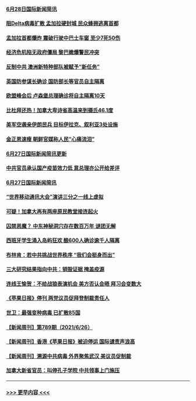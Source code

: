 #### [6月28日国际新闻简讯](../pages/prog202/a103152868.md?t=06282101) 
#### [阻Delta病毒扩散 孟加拉硬封城 民众蜂拥逃离首都](../pages/prog202/a103152819.md?t=06282101) 
#### [孟加拉首都爆炸 震破行驶中巴士车窗 至少7死50伤](../pages/prog202/a103152803.md?t=06282101) 
#### [经济危机陷无政府僵局 黎巴嫩爆警民冲突](../pages/prog202/a103152770.md?t=06282101) 
#### [反制中共 澳洲新特种部队被赋予“新任务”](../pages/prog202/a103152781.md?t=06282101) 
#### [英国防参谋长确诊 国防部长等官员自主隔离](../pages/prog202/a103152777.md?t=06282101) 
#### [欧盟峰会后 卢森堡总理确诊将自主隔离10天](../pages/prog202/a103152749.md?t=06282101) 
#### [比杜拜还热！加拿大卑诗省高温来到摄氏46.1度](../pages/prog202/a103152741.md?t=06282101) 
#### [美军空袭亲伊朗民兵 目标伊拉克、叙利亚3处设施](../pages/prog202/a103152722.md?t=06282101) 
#### [金正恩速瘦 朝鲜官媒称人民“心痛流泪”](../pages/prog202/a103152583.md?t=06282101) 
#### [6月27日国际新闻简讯更新](../pages/prog202/a103152608.md?t=06282101) 
#### [中共官员承认国产疫苗效力低 意总理亦公开给差评](../pages/prog202/a103152582.md?t=06282101) 
#### [6月27日国际新闻简讯](../pages/prog202/a103152489.md?t=06282101) 
#### [“世界移动通讯大会”演讲三分之一线上虚拟](../pages/prog202/a103152464.md?t=06282101) 
#### [可疑！加拿大再有两座原民教堂接连起火](../pages/prog202/a103152453.md?t=06282101) 
#### [囚禁恶魔？ 中东神秘洞穴存在数百万年 谜团无解](../pages/prog202/a103152434.md?t=06282101) 
#### [西班牙学生涌入岛屿狂欢 酿600人确诊逾千人隔离](../pages/prog202/a103152396.md?t=06282101) 
#### [布林肯：若中共挑战世界秩序 “我们会挺身而出”](../pages/prog202/a103152388.md?t=06282101) 
#### [三大研究结果指向中共：销毁证据 掩盖疫源](../pages/prog202/a103152337.md?t=06282101) 
#### [连线王愉贺：不给战狼表演机会 美方否认会晤 拜习会变数大](../pages/prog202/a103151624.md?t=06282101) 
#### [《苹果日报》停刊 两党议员促拜登制裁责任人](../pages/prog202/a103151511.md?t=06282101) 
#### [世卫：最强变种病毒 已扩散85国](../pages/prog202/a103152296.md?t=06282101) 
#### [【新闻周刊】第789期（2021/6/26）](../pages/prog202/a103152268.md?t=06282101) 
#### [【新闻周刊】香港《苹果日报》被迫停运 国际谴责声浪高](../pages/prog202/a103152228.md?t=06282101) 
#### [【新闻周刊】溯源中共病毒 外界聚焦武汉 美议员促制裁](../pages/prog202/a103152219.md?t=06282101) 
#### [加拿大新省官员：叫停孔子学院 中共领事上门施压](../pages/prog202/a103152166.md?t=06282101) 

----
#### [ >>> 更早内容 <<< ](../indexes/prog202-earlier.md)
